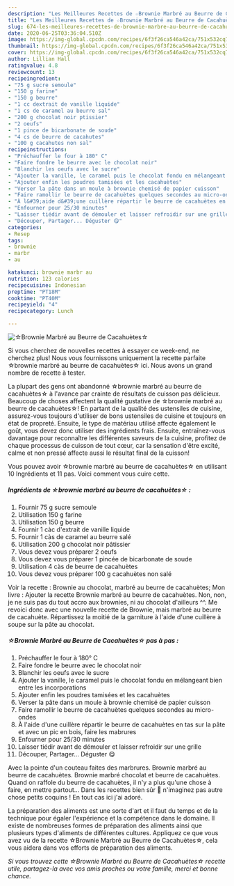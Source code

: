 ```yaml
---
description: "Les Meilleures Recettes de ☆Brownie Marbré au Beurre de Cacahuètes☆"
title: "Les Meilleures Recettes de ☆Brownie Marbré au Beurre de Cacahuètes☆"
slug: 674-les-meilleures-recettes-de-brownie-marbre-au-beurre-de-cacahuetes
date: 2020-06-25T03:36:04.510Z
image: https://img-global.cpcdn.com/recipes/6f3f26ca546a42ca/751x532cq70/☆brownie-marbre-au-beurre-de-cacahuetes☆-photo-principale-de-la-recette.jpg
thumbnail: https://img-global.cpcdn.com/recipes/6f3f26ca546a42ca/751x532cq70/☆brownie-marbre-au-beurre-de-cacahuetes☆-photo-principale-de-la-recette.jpg
cover: https://img-global.cpcdn.com/recipes/6f3f26ca546a42ca/751x532cq70/☆brownie-marbre-au-beurre-de-cacahuetes☆-photo-principale-de-la-recette.jpg
author: Lillian Hall
ratingvalue: 4.8
reviewcount: 13
recipeingredient:
- "75 g sucre semoule"
- "150 g farine"
- "150 g beurre"
- "1 cc dextrait de vanille liquide"
- "1 cs de caramel au beurre sal"
- "200 g chocolat noir ptissier"
- "2 oeufs"
- "1 pince de bicarbonate de soude"
- "4 cs de beurre de cacahutes"
- "100 g cacahutes non sal"
recipeinstructions:
- "Préchauffer le four à 180° C"
- "Faire fondre le beurre avec le chocolat noir"
- "Blanchir les oeufs avec le sucre"
- "Ajouter la vanille, le caramel puis le chocolat fondu en mélangeant bien entre les incorporations"
- "Ajouter enfin les poudres tamisées et les cacahuètes"
- "Verser la pâte dans un moule à brownie chemisé de papier cuisson"
- "Faire ramollir le beurre de cacahuètes quelques secondes au micro-ondes"
- "À l&#39;aide d&#39;une cuillère répartir le beurre de cacahuètes en tas sur la pâte et avec un pic en bois, faire les mabrures"
- "Enfourner pour 25/30 minutes"
- "Laisser tiédir avant de démouler et laisser refroidir sur une grille"
- "Découper, Partager... Déguster 😋"
categories:
- Resep
tags:
- brownie
- marbr
- au

katakunci: brownie marbr au 
nutrition: 123 calories
recipecuisine: Indonesian
preptime: "PT18M"
cooktime: "PT40M"
recipeyield: "4"
recipecategory: Lunch

---
```



![☆Brownie Marbré au Beurre de Cacahuètes☆](https://img-global.cpcdn.com/recipes/6f3f26ca546a42ca/751x532cq70/☆brownie-marbre-au-beurre-de-cacahuetes☆-photo-principale-de-la-recette.jpg)

Si vous cherchez de nouvelles recettes à essayer ce week-end, ne cherchez plus! Nous vous fournissons uniquement la recette parfaite ☆brownie marbré au beurre de cacahuètes☆ ici. Nous avons un grand nombre de recette à tester.

La plupart des gens ont abandonné ☆brownie marbré au beurre de cacahuètes☆ à l'avance par crainte de résultats de cuisson pas délicieux. Beaucoup de choses affectent la qualité gustative de ☆brownie marbré au beurre de cacahuètes☆! En partant de la qualité des ustensiles de cuisine, assurez-vous toujours d'utiliser de bons ustensiles de cuisine et toujours en état de propreté. Ensuite, le type de matériau utilisé affecte également le goût, vous devez donc utiliser des ingrédients frais. Ensuite, entraînez-vous davantage pour reconnaître les différentes saveurs de la cuisine, profitez de chaque processus de cuisson de tout cœur, car la sensation d'être excité, calme et non pressé affecte aussi le résultat final de la cuisson!

<!--inarticleads1-->

Vous pouvez avoir ☆brownie marbré au beurre de cacahuètes☆ en utilisant 10 Ingrédients et 11 pas. Voici comment vous cuire cette.

##### Ingrédients de ☆brownie marbré au beurre de cacahuètes☆ :

1. Fournir 75 g sucre semoule
1. Utilisation 150 g farine
1. Utilisation 150 g beurre
1. Fournir 1 càc d&#39;extrait de vanille liquide
1. Fournir 1 càs de caramel au beurre salé
1. Utilisation 200 g chocolat noir pâtissier
1. Vous devez vous préparer 2 oeufs
1. Vous devez vous préparer 1 pincée de bicarbonate de soude
1. Utilisation 4 càs de beurre de cacahuètes
1. Vous devez vous préparer 100 g cacahuètes non salé


Voir la recette : Brownie au chocolat, marbré au beurre de cacahuètes; Mon livre : Ajouter la recette Brownie marbré au beurre de cacahuètes. Non, non, je ne suis pas du tout accro aux brownies, ni au chocolat d&#39;ailleurs ^^. Me revoici donc avec une nouvelle recette de Brownie, mais marbré au beurre de cacahuète. Répartissez la moitié de la garniture à l&#39;aide d&#39;une cuillère à soupe sur la pâte au chocolat. 

<!--inarticleads2-->

##### ☆Brownie Marbré au Beurre de Cacahuètes☆ pas à pas :

1. Préchauffer le four à 180° C
1. Faire fondre le beurre avec le chocolat noir
1. Blanchir les oeufs avec le sucre
1. Ajouter la vanille, le caramel puis le chocolat fondu en mélangeant bien entre les incorporations
1. Ajouter enfin les poudres tamisées et les cacahuètes
1. Verser la pâte dans un moule à brownie chemisé de papier cuisson
1. Faire ramollir le beurre de cacahuètes quelques secondes au micro-ondes
1. À l&#39;aide d&#39;une cuillère répartir le beurre de cacahuètes en tas sur la pâte et avec un pic en bois, faire les mabrures
1. Enfourner pour 25/30 minutes
1. Laisser tiédir avant de démouler et laisser refroidir sur une grille
1. Découper, Partager... Déguster 😋


Avec la pointe d&#39;un couteau faites des marbrures. Brownie marbré au beurre de cacahuètes. Brownie marbré chocolat et beurre de cacahuètes. Quand on raffole du beurre de cacahuètes, il n&#39;y a plus qu&#39;une chose à faire, en mettre partout… Dans les recettes bien sûr 🙂 n&#39;imaginez pas autre chose petits coquins ! En tout cas ici j&#39;ai adoré. 

<!--inarticleads1-->

<p>
La préparation des aliments est une sorte d'art et il faut du temps et de la technique pour égaler l'expérience et la compétence dans le domaine. Il existe de nombreuses formes de préparation des aliments ainsi que plusieurs types d'aliments de différentes cultures. Appliquez ce que vous avez vu de la recette ☆Brownie Marbré au Beurre de Cacahuètes☆, cela vous aidera dans vos efforts de préparation des aliments.
</p>

<p>
<i>Si vous trouvez cette ☆Brownie Marbré au Beurre de Cacahuètes☆ recette utile, partagez-la avec vos amis proches ou votre famille, merci et bonne chance.</i>
</p>
